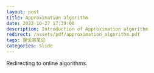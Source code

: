 ```yaml
---
layout: post
title: Approximation algorithm
date: 2022-10-27 17:39:00
description: Introduction of Approximation algorithm
redirect: /assets/pdf/approximation_algorithm.pdf
tags: 理论类笔记
categories: Slide
---
```


Redirecting to online algorithms.
